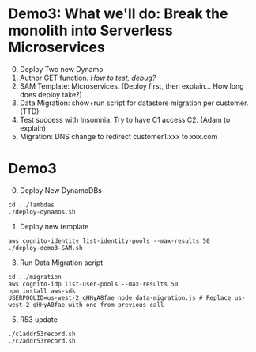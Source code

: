 # Demo3: What we'll do: Break the monolith into Serverless Microservices
0. Deploy Two new Dynamo
1. Author GET function. *How to test, debug?*
2. SAM Template: Microservices. (Deploy first, then explain... How long does deploy take?)
3. Data Migration: show+run script for datastore migration per customer. (TTD)
4. Test success with Insomnia. Try to have C1 access C2. (Adam to explain)
5. Migration: DNS change to redirect customer1.xxx to xxx.com 

# Demo3
0. Deploy New DynamoDBs
```shell
cd ../lambdas
./deploy-dynamos.sh
```

1. Deploy new template
```shell
aws cognito-identity list-identity-pools --max-results 50
./deploy-demo3-SAM.sh
```


3. Run Data Migration script
```shell
cd ../migration
aws cognito-idp list-user-pools --max-results 50
npm install aws-sdk
USERPOOLID=us-west-2_qHHyA8fae node data-migration.js # Replace us-west-2_qHHyA8fae with one from previous call
```

5. R53 update
```shell
./c1addr53record.sh
./c2addr53record.sh
```
